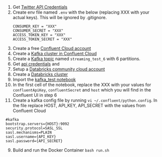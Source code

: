 1. Get [Twitter API Credentials](https://developer.twitter.com/en/docs/twitter-api/getting-started/getting-access-to-the-twitter-api)
2. Create env file named `.env` with the below (replacing XXX with your actual keys). This will be ignored by .gitignore. 
   ```
   CONSUMER_KEY = "XXX"
   CONSUMER_SECRET = "XXX"
   ACCESS_TOKEN_KEY = "XXX"
   ACCESS_TOKEN_SECRET = "XXX"
   ```
3. Create a free [Confluent Cloud account](https://www.confluent.io/get-started/)
4. Create a [Kafka cluster in Confluent Cloud](https://docs.confluent.io/cloud/current/get-started/index.html#step-1-create-a-ak-cluster-in-ccloud)
5. Create a [Kafka topic](https://docs.confluent.io/cloud/current/get-started/index.html#step-2-create-a-ak-topic) named `streaming_test_6` with 6 partitions.
6. Get [api credentials](https://docs.confluent.io/cloud/current/access-management/authenticate/api-keys/api-keys.html) and 
7. Setup a [Databricks community cloud account](https://databricks.com/try-databricks)
8. Create a [Databricks cluster](https://docs.databricks.com/clusters/create.html)
9. Import the [kafka_test notebook](https://databricks-prod-cloudfront.cloud.databricks.com/public/4027ec902e239c93eaaa8714f173bcfc/3402980763131908/2678721410506964/1622946240933120/latest.html)
10. In the first cell of the notebook, replace the XXX with your values for `confluentApiKey`, `confluentSecret` and `host` which you will find in the Confluent UI in step 6
11. Create a kafka config file by running `vi ~/.confluent/python.config`. In the file replace HOST, API_KEY, API_SECRET with the values from Confluent Cloud
   ```
   #kafka
   bootstrap.servers={HOST}:9092
   security.protocol=SASL_SSL
   sasl.mechanisms=PLAIN
   sasl.username={API_KEY}
   sasl.password={API_SECRET}   
   ```
9. Build and run the Docker Container `bash run.sh`
